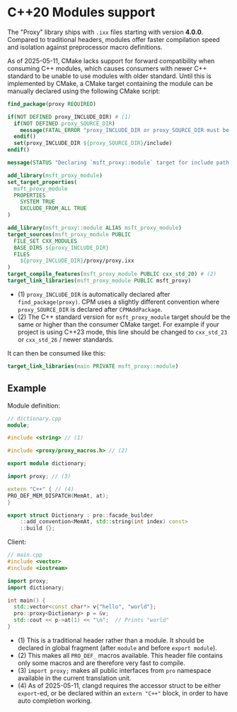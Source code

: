 # C++20 Modules support

The "Proxy" library ships with `.ixx` files starting with version **4.0.0**. Compared to traditional headers, modules offer faster compilation speed and isolation against preprocessor macro definitions.

As of 2025-05-11, CMake lacks support for forward compatibility when consuming C++ modules, which causes consumers with newer C++ standard to be unable to use modules with older standard. Until this is implemented by CMake, a CMake target containing the module can be manually declared using the following CMake script:

```cmake
find_package(proxy REQUIRED)

if(NOT DEFINED proxy_INCLUDE_DIR) # (1)
  if(NOT DEFINED proxy_SOURCE_DIR)
    message(FATAL_ERROR "proxy_INCLUDE_DIR or proxy_SOURCE_DIR must be defined to use this script.")
  endif()
  set(proxy_INCLUDE_DIR ${proxy_SOURCE_DIR}/include)
endif()

message(STATUS "Declaring `msft_proxy::module` target for include path ${proxy_INCLUDE_DIR}")

add_library(msft_proxy_module)
set_target_properties(
  msft_proxy_module
  PROPERTIES
    SYSTEM TRUE
    EXCLUDE_FROM_ALL TRUE
)

add_library(msft_proxy::module ALIAS msft_proxy_module)
target_sources(msft_proxy_module PUBLIC
  FILE_SET CXX_MODULES
  BASE_DIRS ${proxy_INCLUDE_DIR}
  FILES
    ${proxy_INCLUDE_DIR}/proxy/proxy.ixx
)
target_compile_features(msft_proxy_module PUBLIC cxx_std_20) # (2)
target_link_libraries(msft_proxy_module PUBLIC msft_proxy)
```

- (1) `proxy_INCLUDE_DIR` is automatically declared after `find_package(proxy)`. CPM uses a slightly different convention where `proxy_SOURCE_DIR` is declared after `CPMAddPackage`.
- (2) The C++ standard version for `msft_proxy_module` target should be the same or higher than the consumer CMake target. For example if your project is using C++23 mode, this line should be changed to `cxx_std_23` or `cxx_std_26` / newer standards.

It can then be consumed like this:

```cmake
target_link_libraries(main PRIVATE msft_proxy::module)
```

## Example

Module definition:

```cpp
// dictionary.cpp
module;

#include <string> // (1)

#include <proxy/proxy_macros.h> // (2)

export module dictionary;

import proxy; // (3)

extern "C++" { // (4)
PRO_DEF_MEM_DISPATCH(MemAt, at);
}

export struct Dictionary : pro::facade_builder
    ::add_convention<MemAt, std::string(int index) const>
    ::build {};

```

Client:

```cpp
// main.cpp
#include <vector>
#include <iostream>

import proxy;
import dictionary;

int main() {
  std::vector<const char*> v{"hello", "world"};
  pro::proxy<Dictionary> p = &v;
  std::cout << p->at(1) << "\n";  // Prints "world"
}

```

- (1) This is a traditional header rather than a module. It should be declared in global fragment (after `module` and before `export module`).
- (2) This makes all `PRO_DEF_` macros available. This header file contains only some macros and are therefore very fast to compile. 
- (3) `import proxy;` makes all public interfaces from `pro` namespace available in the current translation unit.
- (4) As of 2025-05-11, clangd requires the accessor struct to be either `export`-ed, or be declared within an `extern "C++"` block, in order to have auto completion working.

